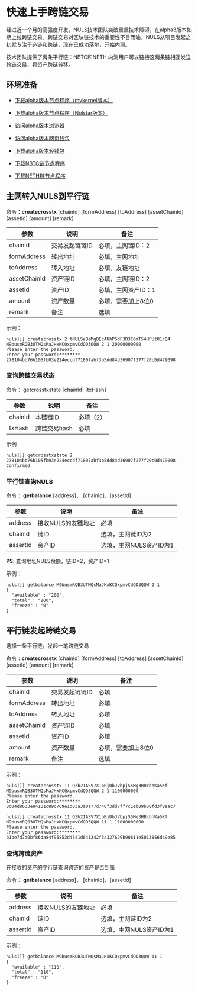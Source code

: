# 快速上手跨链交易

经过近一个月的高强度开发，NULS技术团队突破重重技术障碍，在alpha3版本如期上线跨链交易。跨链交易对区块链技术的重要性不言而喻，NULS从项目发起之初就专注于造链和跨链，现在已成功落地，开始内测。

技术团队提供了两条平行链：NBTC和NETH 内测用户可以链接这两条链相互发送跨链交易，将资产跨链转移。
## 环境准备

- [下载alpha版本节点程序（mykernel版本）](https://nuls-usa-west.oss-us-west-1.aliyuncs.com/pangu/NULS-Wallet-linux64-alpha3-main.tar.gz)

- [下载alpha版本节点程序（Nulstar版本）](https://nuls-usa-west.oss-us-west-1.aliyuncs.com/pangu/NULS-Wallet-linux64-alpha3-main-nulstar.tar.gz)

- [访问alpha版本浏览器](http://alpha.nulscan.io/)

- [访问alpha版本网页钱包](https://alpha.wallet.nuls.io/)

- [下载alpha版本轻钱包]()

- [下载NBTC链节点程序](https://nuls-usa-west.oss-us-west-1.aliyuncs.com/pangu/NULS-Wallet-linux64-alpha3-NBTC.tar.gz)

- [下载NETH链节点程序](https://nuls-usa-west.oss-us-west-1.aliyuncs.com/pangu/NULS-Wallet-linux64-alpha3-NETH.tar.gz)



## 主网转入NULS到平行链

命令：**createcrosstx** [chainId] [formAddress] [toAddress] [assetChainId] [assetId] [amount] [remark]

| 参数         | 说明           | 备注                |
| ------------ | -------------- | ------------------- |
| chainId      | 交易发起链链ID | 必填，主网链ID：2   |
| formAddress  | 转出地址       | 必填，主网地址      |
| toAddress    | 转入地址       | 必填，友链地址      |
| assetChainId | 资产链ID       | 必填，主网链ID：2   |
| assetId      | 资产ID         | 必填，主网资产ID：1 |
| amount       | 资产数量       | 必填，需要加上8位0  |
| remark       | 备注           | 选填                |

示例：

```
nuls]]] createcrosstx 2 tNULSeBaMgDEcAUhPSdF3D3C6mT54HPUt81cQ4 M9busmRQB3UTMQsMaJHxKCQxpmvCdQD3QQW 2 1 20000000000
Please enter the password.
Enter your password:********
278104bb76b105fb03e224eccdf71807abf3b5dd84d36907f277f20c0d479098
```

### 查询跨链交易状态

命令： getcrosstxstate [chainId] [txHash]

| 参数    | 说明         | 备注      |
| ------- | ------------ | --------- |
| chainId | 本链链ID     | 必填（2） |
| txHash  | 跨链交易hash | 必填      |

示例

```
nuls]]] getcrosstxstate 2 278104bb76b105fb03e224eccdf71807abf3b5dd84d36907f277f20c0d479098
Confirmed
```



### 平行链查询NULS

命令： **getbalance** [address]、 [chainId]、[assetId]

| 参数     | 说明               | 备注                    |
| -------- | ------------------ | ----------------------- |
| address  | 接收NULS的友链地址 | 必填                    |
| chainId  | 链ID               | 选填，主网链ID为2       |
| assertId | 资产ID             | 选填，主网NULS资产ID为1 |

**PS**: 查询地址NULS余额，链ID=2，资产ID=1

示例：

```
nuls]]] getbalance M9busmRQB3UTMQsMaJHxKCQxpmvCdQD3QQW 2 1
{
  "available" : "200",
  "total" : "200",
  "freeze" : "0"
}
```



## 平行链发起跨链交易

选择一条平行链，发起一笔跨链交易

命令：**createcrosstx** [chainId] [formAddress] [toAddress] [assetChainId] [assetId] [amount] [remark]

| 参数         | 说明           | 备注               |
| ------------ | -------------- | ------------------ |
| chainId      | 交易发起链链ID | 必填               |
| formAddress  | 转出地址       | 必填               |
| toAddress    | 转入地址       | 必填               |
| assetChainId | 资产链ID       | 必填               |
| assetId      | 资产ID         | 必填               |
| amount       | 资产数量       | 必填，需要加上8位0 |
| remark       | 备注           | 选填               |

示例：

```
nuls]]] createcrosstx 11 QZb21ASV7X1pBjUbJVbpjS5Mg3HBcbhKa5Kf M9busmRQB3UTMQsMaJHxKCQxpmvCdQD3QQW 2 1 1100000000
Please enter the password.
Enter your password:********
0d04d8633e04101c89c769e1d03a3a0a77d740f3dd7ff7c1eb09b30fd3f8eac7

nuls]]] createcrosstx 11 QZb21ASV7X1pBjUbJVbpjS5Mg3HBcbhKa5Kf M9busmRQB3UTMQsMaJHxKCQxpmvCdQD3QQW 11 1 11000000000
Please enter the password.
Enter your password:********
b1be7d7d0bf86da84f95853d4541d641342f3a327629b90611e5013856dc9e85
```

### 查询跨链资产

在接收的资产的平行链查询跨链的资产是否到账

命令： **getbalance** [address]、 [chainId]、[assetId]

| 参数     | 说明               | 备注                    |
| -------- | ------------------ | ----------------------- |
| address  | 接收NULS的友链地址 | 必填                    |
| chainId  | 链ID               | 选填，主网链ID为2       |
| assertId | 资产ID             | 选填，主网NULS资产ID为1 |

示例：

```
nuls]]] getbalance M9busmRQB3UTMQsMaJHxKCQxpmvCdQD3QQW 11 1
{
  "available" : "110",
  "total" : "110",
  "freeze" : "0"
}

```

